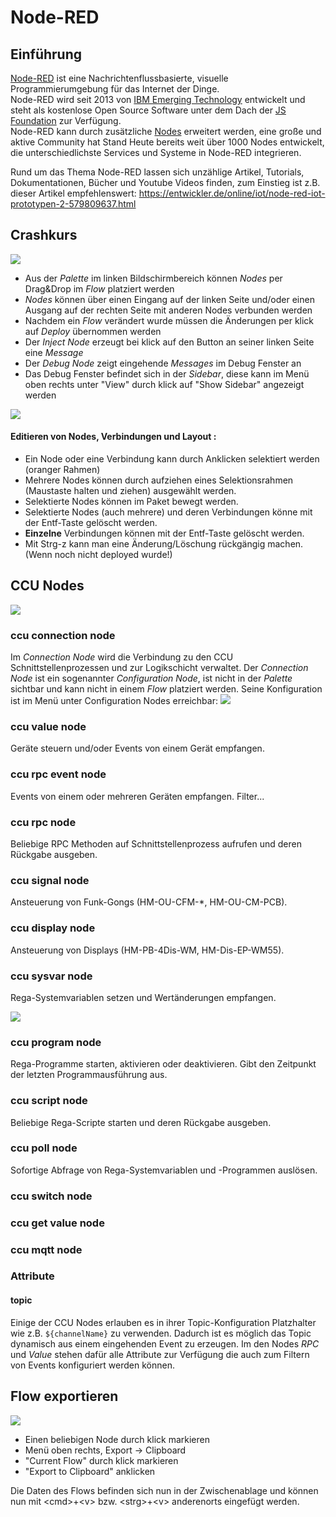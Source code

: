 # Node-RED

## Einführung

[Node-RED](https://nodered.org/about/) ist eine Nachrichtenflussbasierte, visuelle Programmierumgebung für das Internet 
der Dinge.  
Node-RED wird seit 2013 von [IBM Emerging Technology](https://emerging-technology.co.uk/technologies/) 
entwickelt und steht als kostenlose Open Source Software unter dem Dach der [JS Foundation](https://js.foundation/) zur 
Verfügung.    
Node-RED kann durch zusätzliche [Nodes](https://flows.nodered.org/?type=node&num_pages=1) erweitert werden, eine große 
und aktive Community hat Stand Heute bereits weit über 1000 Nodes entwickelt, die unterschiedlichste Services und 
Systeme in Node-RED integrieren.

Rund um das Thema Node-RED lassen sich unzählige Artikel, Tutorials, Dokumentationen, Bücher und Youtube Videos finden, zum Einstieg ist z.B. dieser Artikel empfehlenswert: https://entwickler.de/online/iot/node-red-iot-prototypen-2-579809637.html

## Crashkurs


![](/wiki/images/crash-1.png)
* Aus der _Palette_ im linken Bildschirmbereich können _Nodes_ per Drag&Drop im _Flow_ platziert werden
* _Nodes_ können über einen Eingang auf der linken Seite und/oder einen Ausgang auf der rechten Seite mit anderen Nodes verbunden werden
* Nachdem ein _Flow_ verändert wurde müssen die Änderungen per klick auf _Deploy_ übernommen werden
* Der _Inject Node_ erzeugt bei klick auf den Button an seiner linken Seite eine _Message_
* Der _Debug Node_ zeigt eingehende _Messages_ im Debug Fenster an
* Das Debug Fenster befindet sich in der _Sidebar_, diese kann im Menü oben rechts unter "View" durch klick auf "Show Sidebar" angezeigt werden


![](/wiki/images/crash-2.mov.gif)

#### Editieren von Nodes, Verbindungen und Layout :
* Ein Node oder eine Verbindung kann durch Anklicken selektiert werden (oranger Rahmen)
* Mehrere Nodes können durch aufziehen eines Selektionsrahmen (Maustaste halten und ziehen) ausgewählt werden. 
* Selektierte Nodes können im Paket bewegt werden.
* Selektierte Nodes (auch mehrere) und deren Verbindungen könne mit der Entf-Taste gelöscht werden.
* **Einzelne** Verbindungen können mit der Entf-Taste gelöscht werden. 
* Mit Strg-z kann man eine Änderung/Löschung rückgängig machen. (Wenn noch nicht deployed wurde!)


## CCU Nodes

![](/wiki/images/nodes.png)

### ccu connection node
 
Im _Connection Node_ wird die Verbindung zu den CCU Schnittstellenprozessen und zur Logikschicht verwaltet. Der _Connection Node_ ist ein sogenannter _Configuration Node_, ist nicht in der _Palette_ sichtbar und kann nicht in einem _Flow_ platziert werden. Seine Konfiguration ist im Menü unter Configuration Nodes erreichbar: ![](/wiki/images/ccu-config.mov.gif)


### ccu value node

Geräte steuern und/oder Events von einem Gerät empfangen.

### ccu rpc event node

Events von einem oder mehreren Geräten empfangen. Filter...

### ccu rpc node

Beliebige RPC Methoden auf Schnittstellenprozess aufrufen und deren Rückgabe ausgeben.

### ccu signal node

Ansteuerung von Funk-Gongs (HM-OU-CFM-*, HM-OU-CM-PCB).

### ccu display node

Ansteuerung von Displays (HM-PB-4Dis-WM, HM-Dis-EP-WM55).


### ccu sysvar node

Rega-Systemvariablen setzen und Wertänderungen empfangen.

![](/wiki/images/node-sysvar.png)


### ccu program node

Rega-Programme starten, aktivieren oder deaktivieren. Gibt den Zeitpunkt der letzten Programmausführung aus.

### ccu script node

Beliebige Rega-Scripte starten und deren Rückgabe ausgeben.

### ccu poll node

Sofortige Abfrage von Rega-Systemvariablen und -Programmen auslösen.

### ccu switch node

### ccu get value node

### ccu mqtt node

### Attribute

#### topic

Einige der CCU Nodes erlauben es in ihrer Topic-Konfiguration Platzhalter wie z.B. `${channelName}` zu verwenden. Dadurch ist es möglich das Topic dynamisch aus einem eingehenden Event zu erzeugen. Im den Nodes _RPC_ und _Value_ stehen dafür alle Attribute zur Verfügung die auch zum Filtern von Events konfiguriert werden können.


## Flow exportieren

![](/wiki/images/export-flow.mov.gif)
   
* Einen beliebigen Node durch klick markieren
* Menü oben rechts, Export -> Clipboard
* "Current Flow" durch klick markieren
* "Export to Clipboard" anklicken

Die Daten des Flows befinden sich nun in der Zwischenablage und können nun mit &lt;cmd&gt;+&lt;v&gt; bzw. &lt;strg&gt;+&lt;v&gt; anderenorts eingefügt werden. 




